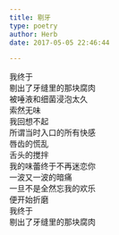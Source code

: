 ```yaml
---  
title: 剔牙  
type: poetry  
author: Herb  
date: 2017-05-05 22:46:44  

---  
```

我终于  
剔出了牙缝里的那块腐肉  
被唾液和细菌浸泡太久  
索然无味    
我回想不起  
所谓当时入口的所有快感  
唇齿的慌乱  
舌头的搅拌    
我的味蕾终于不再迷恋你  
一波又一波的暗痛  
一旦不是全然忘我的欢乐  
便开始折磨    
我终于  
剔出了牙缝里的那块腐肉